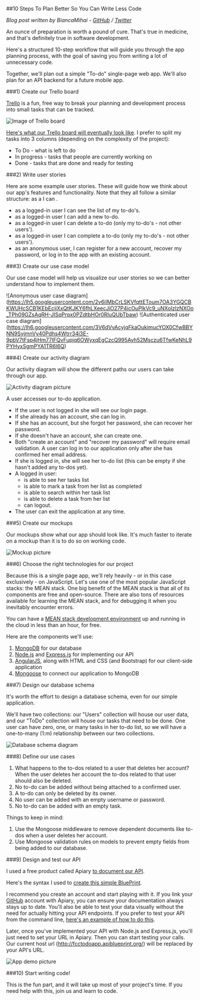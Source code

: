 ##10 Steps To Plan Better So You Can Write Less Code

*Blog post written by BiancaMihai - [GitHub](https://github.com/biancamihai) / [Twitter](https://twitter.com/intent/user?screen_name=bubuslubu)*

An ounce of preparation is worth a pound of cure. That's true in medicine, and that's definitely true in software development.

Here's a structured 10-step workflow that will guide you through the app planning process, with the goal of saving you from writing a lot of unnecessary code.

Together, we'll plan out a simple "To-do" single-page web app. We'll also plan for an API backend for a future mobile app.

###1) Create our Trello board

[Trello](https://trello.com/) is a fun, free way to break your planning and development process into small tasks that can be tracked.

![Image of Trello board](https://lh3.googleusercontent.com/EI4AQ4NINm3B2DHR_YIS29JyKVa5dTPiT3RtITylmndFlpshTHepsKuO8_1KQNfdPDSBjslDReHCuPFeH1GNrDtgOwTyq6ZtGf3DFBmq1AsAhPHKt_0pLXQLf0o4ZbDuKVj4-Bo)


[Here's what our Trello board will eventually look like](https://trello.com/b/O9MZcYyY/todo-app). I prefer to split my tasks into 3 columns (depending on the complexity of the project):

* To Do - what is left to do
* In progress - tasks that people are currently working on
* Done - tasks that are done and ready for testing

###2) Write user stories

Here are some example user stories. These will guide how we think about our app's features and functionality. Note that they all follow a similar structure: as a <person> I can <do something>. 

* as a logged-in user I can see the list of my to-do's.
* as a logged-in user I can add a new to-do.
* as a logged-in user I can delete a to-do (only my to-do's - not other users').
* as a logged-in user I can complete a to-do (only my to-do's - not other users').
* as an anonymous user, I can register for a new account, recover my password, or log in to the app with an existing account.

###3) Create our use case model

Our use case model will help us visualize our user stories so we can better understand how to implement them.

![Anonymous user case diagram] (https://lh5.googleusercontent.com/2v6iIMbCrLSKVfqttEToum7OA3YGQCBKWUHcSCB1KEbEcijXxQtKJKY6fhLXeecJiO27P4icOuPlkVc9_uNXolzlzNXOo_TPh09GZsAqRH-JISqPrpx0PZdtbHOr0RIuQUbTbaw)
![Authenticated user case diagram] (https://lh6.googleusercontent.com/3V6dVvAcyjqFkaOukimucYOX0CfwBBYNN9SvjmnVy40Pdhs4Wtrr34i3E-9pbV7tFsp4jHm77IFQvFupjq6OWyxqEgCzcQ995Ayh52Msczu6TfwKeNhL9PYHyxSgmPYA1TR6l6Q)

###4) Create our activity diagram

Our activity diagram will show the different paths our users can take through our app.

![Activity diagram picture](https://lh6.googleusercontent.com/jAQL4myqWOPA3gk2iTpGyAQBrO6p1GlPe8BQQ1Se6a-Di40X3Zw1p0wfJewZUL-YyDmedYzX5Lxvo2GW2Qnr6I-6kuKe1sDb9_5F_n46cKoawWReWW_ZoZCIJO6Semc4fvsiuHc)

A user accesses our to-do application. 
* If the user is not logged in she will see our login page. 
* If she already has an account, she can log in.
* If she has an account, but she forgot her password, she can recover her password.
* If she doesn't have an account, she can create one.
* Both "create an account" and "recover my password" will require email validation. A user can log in to our application only after she has confirmed her email address. 
* If she is logged in, she will see her to-do list (this can be empty if she hasn't added any to-dos yet). 
* A logged in user:
  * is able to see her tasks list
  * is able to mark a task from her list as completed
  * is able to search within her task list
  * is able to delete a task from her list
  * can logout.
* The user can exit the application at any time.

###5) Create our mockups

Our mockups show what our app should look like. It's much faster to iterate on a mockup than it is to do so on working code.

![Mockup picture](https://lh3.googleusercontent.com/GBFhmBkfr-xM5YSXlR0Fm9y8b24ivdRlUtRWQOHJ8skNxEgjTkAef0e5nZ-CcHKNUq2p4V4hgDuAm9LSEuvbovlVborH1ZioAUXVlEblWZ4hN_d2tGEpxhfTkKH9os2JS1pab4w)

###6) Choose the right technologies for our project

Because this is a single page app, we'll rely heavily - or in this case exclusively - on JavaScript. Let's use one of the most popular JavaScript stacks: the MEAN stack. One big benefit of the MEAN stack is that all of its components are free and open-source. There are also tons of resources available for learning the MEAN stack, and for debugging it when you inevitably encounter errors. 

You can have a [MEAN stack development environment](http://www.freecodecamp.com/challenges/waypoint-get-set-for-basejumps) up and running in the cloud in less than an hour, for free.

Here are the components we'll use:
1. [MongoDB](http://mongodb.org/) for our database
2. [Node.js](http://nodejs.org/) and [Express.js](http://expressjs.com/) for implementing our API
3. [AngularJS](http://angularjs.org/), along with HTML and CSS (and Bootstrap) for our client-side application
4. [Mongoose](http://mongoosejs.com/) to connect our application to MongoDB

###7) Design our database schema

It's worth the effort to design a database schema, even for our simple application.

We'll have two collections: our "Users" collection will house our user data, and our "ToDo" collection will house our tasks that need to be done. One user can have zero, one, or many tasks in  her to-do list, so we will have a one-to-many (1:m) relationship between our two collections.

![Database schema diagram](https://lh6.googleusercontent.com/5uSb_xnSSc5CWXJD0yyUGVJsL92RRZl3Bex_3wjuzl5Xr69Ks0j3od-yFju24SAd5wWMBNy9uqBrvOzdrUWluOkbcr4H5zFg-ZemJX3ZRWS12D42OowuvWnxA7wWIGrhhzaQ0aw)

###8) Define our use cases

1. What happens to the to-dos related to a user that deletes her account? When the user deletes her account the to-dos related to that user should also be deleted. 
2. No to-do can be added without being attached to a confirmed user.
3. A to-do can only be deleted by its owner.
4. No user can be added with an empty username or password.
5. No to-do can be added with an empty task.

Things to keep in mind:

1. Use the Mongoose middleware to remove dependent documents like to-dos when a user deletes her account.
2. Use Mongoose validation rules on models to prevent empty fields from being added to our database.

###9) Design and test our API

I used a free product called Apiary [to document our API](http://docs.fcctodoapp.apiary.io/). 

Here's the syntax I used to [create this simple BluePrint](https://jsapi.apiary.io/apis/fcctodoapp.apib). 

I recommend you create an account and start playing with it. If you link your [GitHub](http://github.com/) account with Apiary, you can ensure your documentation always stays up to date. You'll also be able to test your data visually without the need for actually hitting your API endpoints. If you prefer to test your API from the command line, [here's an example of how to do this](http://docs.agendor.apiary.io/). 


Later, once you've implemented your API with Node.js and Express.js, you'll just need to set your URL in Apiary. Then you can start testing your calls. Our current host url (http://fcctodoapp.apiblueprint.org/) will be replaced by your API's URL. 

![App demo picture](https://lh6.googleusercontent.com/hU3ilG_y9FqtL_zajQ_KOjWy8Qx590Go8nkNvA1j0oR50YJTpjJhL1lAPgjyeLTAS06tq6V62EcJrLQyT_TR2BK49DYiX6kksU6s9cqJDvvaS6jvepIM6uiO4JMbXuu-oXhdsas)

###10) Start writing code!

This is the fun part, and it will take up most of your project's time. If you need help with this, join us and learn to code.